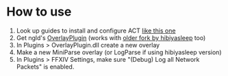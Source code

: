 # How to use

1. Look up guides to install and configure ACT [like this one](https://gist.github.com/TomRichter/e044a3dff5c50024cf514ffb20a201a9)
2. Get ngld's [OverlayPlugin](https://github.com/ngld/OverlayPlugin) (works with [older fork by hibiyasleep](https://github.com/hibiyasleep/OverlayPlugin/) too)
3. In Plugins > OverlayPlugin.dll create a new overlay
4. Make a new MiniParse overlay (or LogParse if using hibiyasleep version)
5. In Plugins > FFXIV Settings, make sure "(Debug) Log all Network Packets" is enabled.
